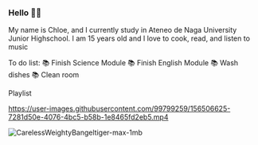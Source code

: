 ### Hello 👋🏻

My name is Chloe, and I currently  study in Ateneo de Naga University Junior Highschool. I am 15 years old and I love to cook, read, and listen to music

To do list:
📚 Finish Science Module
📚 Finish English Module
📚 Wash dishes
📚 Clean room

Playlist


https://user-images.githubusercontent.com/99799259/156506625-7281d50e-4076-4bc5-b58b-1e8465fd2eb5.mp4





![CarelessWeightyBangeltiger-max-1mb](https://user-images.githubusercontent.com/99799259/156503344-f9126b06-fcc5-4a10-9a44-1e6d5b4c2874.gif)

